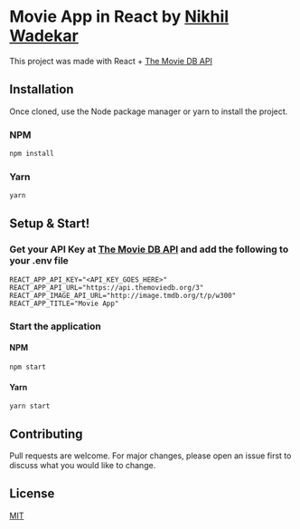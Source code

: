 # Movie App in React by [Nikhil Wadekar](https://github.com/nikhilrwadekar)

This project was made with React + [The Movie DB API](https://developers.themoviedb.org/3)

## Installation

Once cloned, use the Node package manager or yarn to install the project.

### NPM

```bash
npm install
```

### Yarn

```bash
yarn
```

## Setup & Start!

### Get your API Key at [The Movie DB API](https://developers.themoviedb.org/3) and add the following to your .env file

```
REACT_APP_API_KEY="<API_KEY_GOES_HERE>"
REACT_APP_API_URL="https://api.themoviedb.org/3"
REACT_APP_IMAGE_API_URL="http://image.tmdb.org/t/p/w300"
REACT_APP_TITLE="Movie App"
```

### Start the application

#### NPM

```
npm start
```

#### Yarn

```
yarn start
```

## Contributing

Pull requests are welcome. For major changes, please open an issue first to discuss what you would like to change.

## License

[MIT](https://choosealicense.com/licenses/mit/)
